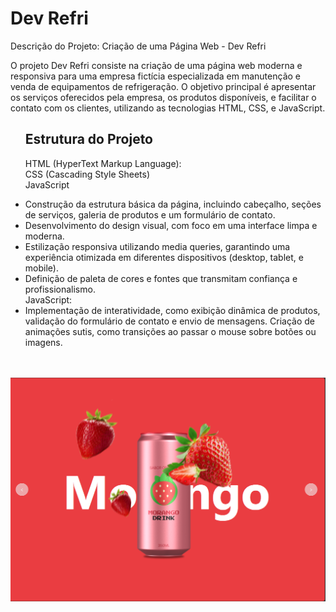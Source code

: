 <h1>Dev Refri</h1>
<p>Descrição do Projeto: Criação de uma Página Web - Dev Refri</p>
<p>O projeto Dev Refri consiste na criação de uma página web moderna e responsiva para uma empresa fictícia especializada em manutenção e venda de equipamentos de refrigeração. O objetivo principal é apresentar os serviços oferecidos pela empresa, os produtos disponíveis, e facilitar o contato com os clientes, utilizando as tecnologias HTML, CSS, e JavaScript.</p>
<ul>
<h2>Estrutura do Projeto</h2>

HTML (HyperText Markup Language):<br>
CSS (Cascading Style Sheets)<br>
JavaScript

<li>Construção da estrutura básica da página, incluindo cabeçalho, seções de serviços, galeria de produtos e um formulário de contato.<br>

<li>Desenvolvimento do design visual, com foco em uma interface limpa e moderna.
<li>Estilização responsiva utilizando media queries, garantindo uma experiência otimizada em diferentes dispositivos (desktop, tablet, e mobile).
<li>Definição de paleta de cores e fontes que transmitam confiança e profissionalismo.
<br>JavaScript:

<li>Implementação de interatividade, como exibição dinâmica de produtos, validação do formulário de contato e envio de mensagens.
Criação de animações sutis, como transições ao passar o mouse sobre botões ou imagens.
</ul>
<br>
<br>

<img src="https://github.com/Erisson10/Refri-do-Dev/blob/main/dev%20refri.png?raw=true">

